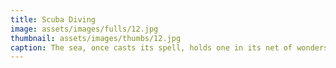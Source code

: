 ```yaml
---
title: Scuba Diving
image: assets/images/fulls/12.jpg
thumbnail: assets/images/thumbs/12.jpg
caption: The sea, once casts its spell, holds one in its net of wonders forever.
---
```

